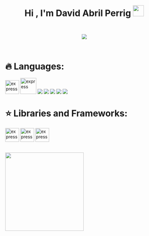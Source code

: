 <h1 align="center"><b>Hi , I'm David Abril Perrig </b><img src="https://media.giphy.com/media/hvRJCLFzcasrR4ia7z/giphy.gif" width="35"></h1>

<br/>

<p align="center">
  <a href="https://github.com/DenverCoder1/readme-typing-svg"><img src="https://readme-typing-svg.herokuapp.com?font=Time+New+Roman&color=cyan&size=25&center=true&vCenter=true&width=600&height=100&lines=Hey+y’all,+I+hope+you’re+doing+awesome;++;Self-taught+Front-End+Developer,;Computer+Engineering+Student,;Active+Learner/Researcher,;Love+to+learn+new+stuffs..<3"></a>
</p>

<br/>

<h1 align="left">🔥 Languages:</h1>
  <p align="left"> 
  <img src="https://img.icons8.com/color/452/c-programming.png" alt="express" width="44" height="44" target="_blank"/>
  <img src="https://encrypted-tbn0.gstatic.com/images?q=tbn:ANd9GcT2KysS-Fj-RgPNEg0XK_6GJINJS-mf8f6zSxcZID9U7xsVTZPkPVtAqfY5E3kd0nTJnb0&usqp=CAU" alt="express" width="51" height="51" />
  <img src="https://img.icons8.com/color/48/000000/css3.png"/>
  <img src="https://img.icons8.com/color/48/000000/html-5.png"/>
  <img src="https://img.icons8.com/color/48/000000/javascript.png"/>
  <img src="https://img.icons8.com/fluent/50/000000/mysql-logo.png"/>
  <img src="https://img.icons8.com/?size=100&id=yUdJlcKanVbh&format=png&color=000000"/>
</p>
<h1 align="left">⭐️ Libraries and Frameworks:</h1> 
<p>
  <img src="https://upload.wikimedia.org/wikipedia/commons/a/a7/React-icon.svg" alt="express" width="44" height="44"/>
  <img src="https://upload.wikimedia.org/wikipedia/commons/9/96/Sass_Logo_Color.svg" alt="express" width="44" height="44"/>
  <img src="https://upload.wikimedia.org/wikipedia/commons/8/81/LESS_Logo.svg" alt="express" width="44" height="44"/>
</p>
<br/>
  <img align="left" height="250" src="https://media.giphy.com/media/ao9DUiTKH60XS/giphy.gif"/>




<!-- Here are some ideas to get you started:

- 🔭 I’m currently working on ...
- 🌱 I’m currently learning ...
- 👯 I’m looking to collaborate on ...
- 🤔 I’m looking for help with ...
- 💬 Ask me about ...
- 📫 How to reach me: ...
- 😄 Pronouns: ...
- ⚡ Fun fact: ...
 -->
